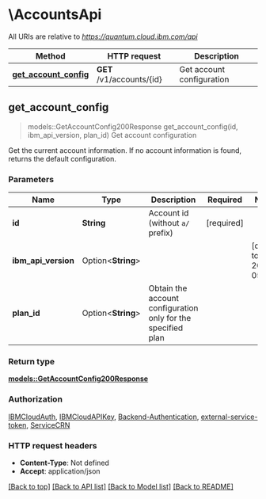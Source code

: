 # \AccountsApi

All URIs are relative to *https://quantum.cloud.ibm.com/api*

Method | HTTP request | Description
------------- | ------------- | -------------
[**get_account_config**](AccountsApi.md#get_account_config) | **GET** /v1/accounts/{id} | Get account configuration



## get_account_config

> models::GetAccountConfig200Response get_account_config(id, ibm_api_version, plan_id)
Get account configuration

Get the current account information. If no account information is found, returns the default configuration.

### Parameters


Name | Type | Description  | Required | Notes
------------- | ------------- | ------------- | ------------- | -------------
**id** | **String** | Account id (without `a/` prefix) | [required] |
**ibm_api_version** | Option<**String**> |  |  |[default to 2025-05-01]
**plan_id** | Option<**String**> | Obtain the account configuration only for the specified plan |  |

### Return type

[**models::GetAccountConfig200Response**](get_account_config_200_response.md)

### Authorization

[IBMCloudAuth](../README.md#IBMCloudAuth), [IBMCloudAPIKey](../README.md#IBMCloudAPIKey), [Backend-Authentication](../README.md#Backend-Authentication), [external-service-token](../README.md#external-service-token), [ServiceCRN](../README.md#ServiceCRN)

### HTTP request headers

- **Content-Type**: Not defined
- **Accept**: application/json

[[Back to top]](#) [[Back to API list]](../README.md#documentation-for-api-endpoints) [[Back to Model list]](../README.md#documentation-for-models) [[Back to README]](../README.md)

